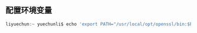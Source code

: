 ## 配置环境变量

```js
liyuechun:~ yuechunli$ echo 'export PATH="/usr/local/opt/openssl/bin:$PATH"' >> ~/.bash_profile
```
